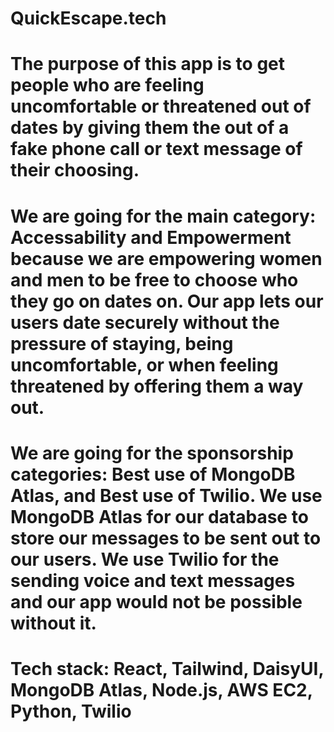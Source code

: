 # QuickEscape.tech

# The purpose of this app is to get people who are feeling uncomfortable or threatened out of dates by giving them the out of a fake phone call or text message of their choosing. 

# We are going for the main category: Accessability and Empowerment because we are empowering women and men to be free to choose who they go on dates on. Our app lets our users date securely without the pressure of staying, being uncomfortable, or when feeling threatened by offering them a way out. 

# We are going for the sponsorship categories: Best use of MongoDB Atlas, and Best use of Twilio. We use MongoDB Atlas for our database to store our messages to be sent out to our users. We use Twilio for the sending voice and text messages and our app would not be possible without it. 

# Tech stack: React, Tailwind, DaisyUI, MongoDB Atlas, Node.js, AWS EC2, Python, Twilio
